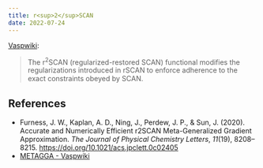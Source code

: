 ```yaml
---
title: r<sup>2</sup>SCAN
date: 2022-07-24
---
```


[Vaspwiki](https://www.vasp.at/wiki/index.php/METAGGA):

> The r<sup>2</sup>SCAN (regularized-restored SCAN) functional modifies the regularizations introduced in rSCAN to enforce adherence to the exact constraints obeyed by SCAN.

## References

- Furness, J. W., Kaplan, A. D., Ning, J., Perdew, J. P., & Sun, J. (2020). Accurate and Numerically Efficient r2SCAN Meta-Generalized Gradient Approximation. *The Journal of Physical Chemistry Letters*, *11*(19), 8208–8215. https://doi.org/10.1021/acs.jpclett.0c02405
- [METAGGA - Vaspwiki](https://www.vasp.at/wiki/index.php/METAGGA)